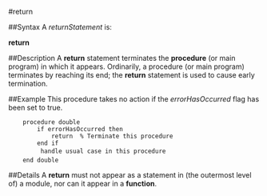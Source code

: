 
#return

##Syntax
A _returnStatement_ is:


**return**



##Description
A **return** statement terminates the **procedure** (or main program) in which it appears. Ordinarily, a procedure (or main program) terminates by reaching its end; the **return** statement is used to cause early termination.


##Example
This procedure takes no action if the _errorHasOccurred_ flag has been set to true.

        procedure double
            if errorHasOccurred then
                return  % Terminate this procedure
            end if
             handle usual case in this procedure 
        end double
##Details
A **return** must not appear as a statement in (the outermost level of) a module, nor can it appear in a **function**.

